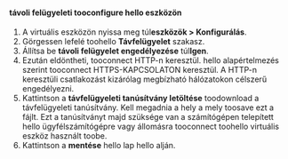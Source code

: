 
#### <a name="tooconfigure-remote-management-on-hello-device"></a>távoli felügyeleti tooconfigure hello eszközön
1. A virtuális eszközön nyissa meg túl**eszközök > Konfigurálás**.
2. Görgessen lefelé toohello **Távfelügyelet** szakasz.
3. Állítsa be **távoli felügyelet engedélyezése** túl**Igen**.
4. Ezután eldöntheti, tooconnect HTTP-n keresztül. hello alapértelmezés szerint tooconnect HTTPS-KAPCSOLATON keresztül. A HTTP-n keresztüli csatlakozást kizárólag megbízható hálózatokon célszerű engedélyezni.
5. Kattintson a **távfelügyeleti tanúsítvány letöltése** toodownload a távfelügyeleti tanúsítvány. Kell megadnia a hely a mely toosave ezt a fájlt. Ezt a tanúsítványt majd szüksége van a számítógépen telepített hello ügyfélszámítógépre vagy állomásra tooconnect toohello virtuális eszköz használt toobe.
6. Kattintson a **mentése** hello lap hello alján.

